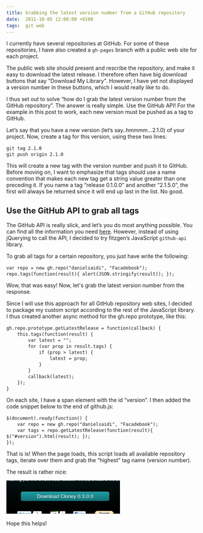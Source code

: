 ```yaml
---
title: Grabbing the latest version number from a GitHub repository
date:  2011-10-05 12:00:00 +0100
tags:  git web
---
```


I currently have several repositories at GitHub. For some of these repositories,
I have also created a `gh-pages` branch with a public web site for each project.

The public web site should present and rescribe the repository, and make it easy
to download the latest release. I therefore often have big download buttons that
say "Download My Library". However, I have yet not displayed a version number in
these buttons, which I would really like to do.

I thus set out to solve “how do I grab the latest version number from the GitHub
repository”. The answer is really simple. Use the GitHub API! For the example in
this post to work, each new version must be pushed as a tag to GitHub.

Let’s say that you have a new version (let’s say..hmmmm...2.1.0) of your project.
Now, create a tag for this version, using these two lines:

```
git tag 2.1.0
git push origin 2.1.0
```

This will create a new tag with the version number and push it to GitHub. Before
moving on, I want to emphasize that tags should use a name convention that makes
each new tag get a string value greater than one preceding it. If you name a tag
“release 0.1.0.0” and another “2.1.5.0”, the first will always be returned since
it will end up last in the list. No good.


## Use the GitHub API to grab all tags

The GitHub API is really slick, and let’s you do most anything possible. You can
find all the information you need [here](http://develop.github.com/p/repo.html).
However, instead of using jQuerying to call the API, I decided to try fitzgen’s
JavaScript `github-api` library.

To grab all tags for a certain repository, you just have write the following:

```
var repo = new gh.repo("danielsaidi", "Facadebook");
repo.tags(function(result){ alert(JSON.stringify(result)); });
```

Wow, that was easy! Now, let's grab the latest version number from the response.

Since I will use this approach for all GitHub repository web sites, I decided to
package my custom script according to the rest of the JavaScript library. I thus
created another async method for the gh.repo prototype, like this:

```
gh.repo.prototype.getLatestRelease = function(callback) {
    this.tags(function(result) {
        var latest = "";
        for (var prop in result.tags) {
            if (prop > latest) {
                latest = prop;
            }
        }
        callback(latest);
    });
}
```

On each site, I have a span element with the id “version”. I then added the code
snippet below to the end of github.js:

```
$(document).ready(function() {
    var repo = new gh.repo("danielsaidi", "Facadebook");
    var tags = repo.getLatestRelease(function(result){ $("#version").html(result); });
});
```

That is is! When the page loads, this script loads all available repository tags,
iterate over them and grab the “highest” tag name (version number).

The result is rather nice:

![Cloney screenshot](/assets/blog/2011-10-05.png "A version number is now displayed within the download button")

Hope this helps!